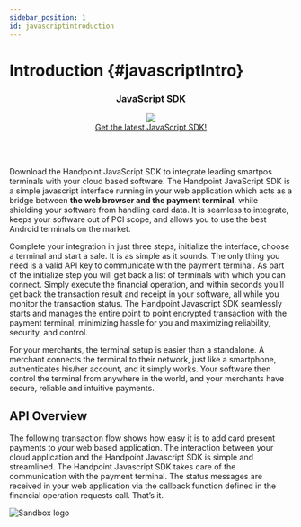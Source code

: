 ```yaml
---
sidebar_position: 1
id: javascriptintroduction
---
```




# Introduction {#javascriptIntro}

<div class="card-demo" align='middle'  >
  <div class="card card-background" >
    <div class="card__header">
      <h3>JavaScript SDK</h3>
    </div>
    <div class="card__body">
      <a href="https://hpoint-cr-binaries-prod.s3.amazonaws.com/cloud/sdk/wrappers/js/6.0.1/handpoint-6.0.1.js">
  <img src="https://handpoint.imgix.net/ballicons/small/cloud.png"/> 
</a>
    </div>
    <div class="card__footer">
      <a class="button button--primary" href="https://hpoint-cr-binaries-prod.s3.amazonaws.com/cloud/sdk/wrappers/js/6.0.1/handpoint-6.0.1.js" >Get the latest JavaScript SDK!</a>
    </div>
  </div>
</div>

<br></br>

Download the Handpoint JavaScript SDK to integrate leading smartpos terminals with your cloud based software. The Handpoint JavaScript SDK is a simple javascript interface running in your web application which acts as a bridge between **the web browser and the payment terminal**, while shielding your software from handling card data. It is seamless to integrate, keeps your software out of PCI scope, and allows you to use the best Android terminals on the market.

Complete your integration in just three steps, initialize the interface, choose a terminal and start a sale. It is as simple as it sounds. The only thing you need is a valid API key to communicate with the payment terminal. As part of the initialize step you will get back a list of terminals with which you can connect. Simply execute the financial operation, and within seconds you’ll get back the transaction result and receipt in your software, all while you monitor the transaction status. The Handpoint Javascript SDK seamlessly starts and manages the entire point to point encrypted transaction with the payment terminal, minimizing hassle for you and maximizing reliability, security, and control.

For your merchants, the terminal setup is easier than a standalone. A merchant connects the terminal to their network, just like a smartphone, authenticates his/her account, and it simply works. Your software then control the terminal from anywhere in the world, and your merchants have secure, reliable and intuitive payments.

## API Overview

The following transaction flow shows how easy it is to add card present payments to your web based application. The interaction between your cloud application and the Handpoint Javascript SDK is simple and streamlined. The Handpoint Javascript SDK takes care of the communication with the payment terminal. The status messages are received in your web application via the callback function defined in the financial operation requests call. That’s it.

![Sandbox logo](/img/jsoverview.png)

